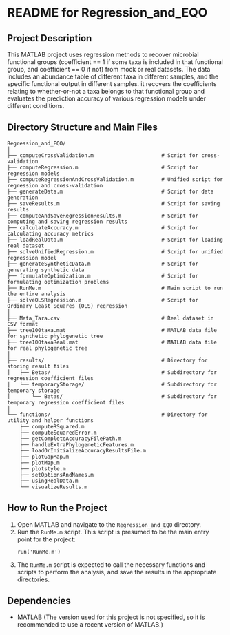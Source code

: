 
# README for Regression_and_EQO

## Project Description
This MATLAB project uses regression methods to recover microbial functional groups (coefficient == 1 if some taxa is included in that functional group, and coefficient == 0 if not) from mock or real datasets. The data includes an abundance table of different taxa in different samples, and the specific functional output in different samples. it recovers the coefficients relating to whether-or-not a taxa belongs to that functional group and evaluates the prediction accuracy of various regression models under different conditions.

## Directory Structure and Main Files

```
Regression_and_EQO/
│
├── computeCrossValidation.m                      # Script for cross-validation
├── computeRegression.m                           # Script for regression models
├── computeRegressionAndCrossValidation.m         # Unified script for regression and cross-validation
├── generateData.m                                # Script for data generation
├── saveResults.m                                 # Script for saving results
├── computeAndSaveRegressionResults.m             # Script for computing and saving regression results
├── calculateAccuracy.m                           # Script for calculating accuracy metrics
├── loadRealData.m                                # Script for loading real dataset
├── solveUnifiedRegression.m                      # Script for unified regression model
├── generateSyntheticData.m                       # Script for generating synthetic data
├── formulateOptimization.m                       # Script for formulating optimization problems
├── RunMe.m                                       # Main script to run the entire analysis
├── solveOLSRegression.m                          # Script for Ordinary Least Squares (OLS) regression
│
├── Meta_Tara.csv                                 # Real dataset in CSV format
├── tree100taxa.mat                               # MATLAB data file for synthetic phylogenetic tree
├── tree100taxaReal.mat                           # MATLAB data file for real phylogenetic tree
│
├── results/                                      # Directory for storing result files
│   ├── Betas/                                    # Subdirectory for regression coefficient files
│   └── temporaryStorage/                         # Subdirectory for temporary storage
│       └── Betas/                                # Subdirectory for temporary regression coefficient files
│
└── functions/                                    # Directory for utility and helper functions
    ├── computeRSquared.m
    ├── computeSquaredError.m
    ├── getCompleteAccuracyFilePath.m
    ├── handleExtraPhylogeneticFeatures.m
    ├── loadOrInitializeAccuracyResultsFile.m
    ├── plotGapMap.m
    ├── plotMap.m
    ├── plotstyle.m
    ├── setOptionsAndNames.m
    ├── usingRealData.m
    └── visualizeResults.m
```

## How to Run the Project
1. Open MATLAB and navigate to the `Regression_and_EQO` directory.
2. Run the `RunMe.m` script. This script is presumed to be the main entry point for the project:
   ```
   run('RunMe.m')
   ```
3. The `RunMe.m` script is expected to call the necessary functions and scripts to perform the analysis, and save the results in the appropriate directories.

## Dependencies
- MATLAB (The version used for this project is not specified, so it is recommended to use a recent version of MATLAB.)
